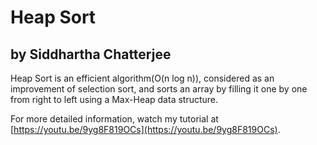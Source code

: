 # Heap Sort
## by Siddhartha Chatterjee

Heap Sort is an efficient algorithm(O(n log n)), considered as an improvement of selection sort, and sorts an array by filling it one by one from right to left using a Max-Heap data structure.

For more detailed information, watch my tutorial at [https://youtu.be/9yg8F819OCs](https://youtu.be/9yg8F819OCs).
